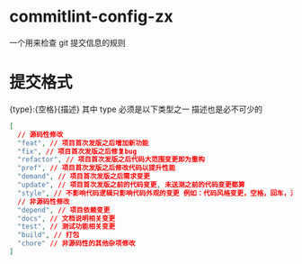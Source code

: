 # commitlint-config-zx

一个用来检查 git 提交信息的规则

# 提交格式

{type}:{空格}{描述}
其中 type 必须是以下类型之一
描述也是必不可少的

```json
[
  // 源码性修改
  "feat", // 项目首次发版之后增加新功能
  "fix", // 项目首次发版之后修复bug
  "refactor", // 项目首次发版之后代码大范围变更即为重构
  "pref", // 项目首次发版之后修改代码以提升性能
  "demand", // 项目首次发版之后需求变更
  "update", // 项目首次发版之前的代码变更, 未送测之前的代码变更都算
  "style", // 不影响代码逻辑只影响代码外观的变更 例如：代码风格变更，空格，回车，注释，变量命名等
  // 非源码性修改
  "depend", // 项目依赖变更
  "docs", // 文档说明相关变更
  "test", // 测试功能相关变更
  "build", // 打包
  "chore" // 非源码性的其他杂项修改
]
```
